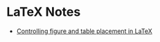 # LaTeX Notes

- [Controlling figure and table placement in LaTeX](https://robjhyndman.com/hyndsight/latex-floats/)
